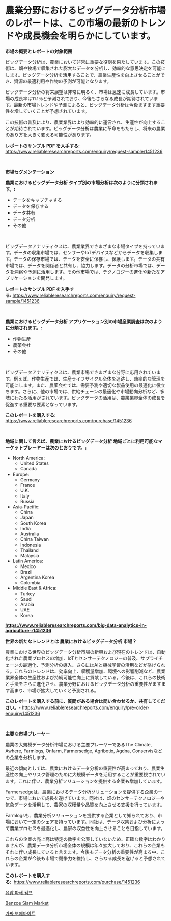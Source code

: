 <p><h1>農業分野におけるビッグデータ分析市場のレポートは、この市場の最新のトレンドや成長機会を明らかにしています。</h1></p><p><strong>市場の概要とレポートの対象範囲</strong></p>
<p><p>ビッグデータ分析は、農業において非常に重要な役割を果たしています。この技術は、畑や牧場で収集された膨大なデータを分析し、効率的な意思決定を可能にします。ビッグデータ分析を活用することで、農業生産性を向上させることができ、資源の最適利用や作物の予測が可能となります。</p><p>ビッグデータ分析の将来展望は非常に明るく、市場は急速に成長しています。市場の成長率は11.1％と予測されており、今後もさらなる成長が期待されています。最新の市場トレンドや予測によると、ビッグデータ分析は今後ますます重要性を増していくことが予想されています。</p><p>この技術の普及により、農業業界はより効率的に運営され、生産性が向上することが期待されています。ビッグデータ分析は農業に革命をもたらし、将来の農業のあり方を大きく変える可能性があります。</p></p>
<p><strong>レポートのサンプル PDF を入手する:</strong> <a href="https://www.reliableresearchreports.com/enquiry/request-sample/1451236">https://www.reliableresearchreports.com/enquiry/request-sample/1451236</a></p>
<p>&nbsp;</p>
<p><strong>市場セグメンテーション</strong></p>
<p><strong>農業におけるビッグデータ分析 タイプ別の市場分析は次のように分類されます。:</strong></p>
<p><ul><li>データをキャプチャする</li><li>データを保存する</li><li>データ共有</li><li>データ分析</li><li>その他</li></ul></p>
<p>&nbsp;</p>
<p><p>ビッグデータアナリティクスは、農業業界でさまざまな市場タイプを持っています。データの収集市場では、センサーやIoTデバイスなどからデータを収集します。データの保存市場では、データを安全に保存し、保護します。データの共有市場では、データを関係者と共有し、協力します。データの分析市場では、データを洞察や予測に活用します。その他市場では、テクノロジーの進化や新たなアプリケーションを開発します。</p></p>
<p><strong>レポートのサンプル PDF を入手する:</strong>&nbsp;<a href="https://www.reliableresearchreports.com/enquiry/request-sample/1451236">https://www.reliableresearchreports.com/enquiry/request-sample/1451236</a></p>
<p>&nbsp;</p>
<p><strong> 農業におけるビッグデータ分析 アプリケーション別の市場産業調査は次のように分類されます。:</strong></p>
<p><ul><li>作物生産</li><li>農薬会社</li><li>その他</li></ul></p>
<p>&nbsp;</p>
<p><p>ビッグデータアナリティクスは、農業市場でさまざまな分野に応用されています。例えば、作物生産では、生産ライフサイクル全体を追跡し、効率的な管理を可能にします。また、農薬会社では、需要予測や適切な製品使用の最適化に役立ちます。さらに、他の市場では、供給チェーンの最適化や市場動向分析など、多岐にわたる活用がされています。ビッグデータの活用は、農業業界全体の成長を促進する重要な要素となっています。</p></p>
<p><strong>このレポートを購入する:</strong>&nbsp; <a href="https://www.reliableresearchreports.com/purchase/1451236">https://www.reliableresearchreports.com/purchase/1451236</a></p>
<p>&nbsp;</p>
<p><strong>地域に関して言えば、農業におけるビッグデータ分析 地域ごとに利用可能なマーケットプレーヤーは次のとおりです。:</strong></p>
<p><ul>
    <li>
        North America:
        <ul>
            <li>United States</li>
            <li>Canada</li>
        </ul>
    </li>
    <li>
        Europe:
        <ul>
            <li>Germany</li>
            <li>France</li>
            <li>U.K.</li>
            <li>Italy</li>
            <li>Russia</li>
        </ul>
    </li>
    <li>
        Asia-Pacific:
        <ul>
            <li>China</li>
            <li>Japan</li>
            <li>South Korea</li>
            <li>India</li>
            <li>Australia</li>
            <li>China Taiwan</li>
            <li>Indonesia</li>
            <li>Thailand</li>
            <li>Malaysia</li>
        </ul>
    </li>
    <li>
        Latin America:
        <ul>
            <li>Mexico</li>
            <li>Brazil</li>
            <li>Argentina Korea</li>
            <li>Colombia</li>
        </ul>
    </li>
    <li>
        Middle East & Africa:
        <ul>
            <li>Turkey</li>
            <li>Saudi</li>
            <li>Arabia</li>
            <li>UAE</li>
            <li>Korea</li>
        </ul>
    </li>
    </ul></p>
<p><strong><a href="https://www.reliableresearchreports.com/big-data-analytics-in-agriculture-r1451236">https://www.reliableresearchreports.com/big-data-analytics-in-agriculture-r1451236</a></strong>&nbsp;</p>
<p><strong>世界の新たなトレンドとは 農業におけるビッグデータ分析 市場？</strong></p>
<p><p>農業における世界のビッグデータ分析市場の新興および現在のトレンドは、自動化された農業プロセスの増加、IoTとセンサーテクノロジーの普及、サプライチェーンの最適化、予測分析の導入、さらにはAIと機械学習の活用などが挙げられる。これらのトレンドは、効率向上、収穫量増加、環境への影響削減など、農業業界全体の生産性および持続可能性向上に貢献している。今後は、これらの技術と手法をさらに進化させ、農業分野におけるビッグデータ分析の重要性がますます高まり、市場が拡大していくと予測される。</p></p>
<p><strong>このレポートを購入する前に、質問がある場合は問い合わせるか、共有してください。</strong>- <a href="https://www.reliableresearchreports.com/enquiry/pre-order-enquiry/1451236">https://www.reliableresearchreports.com/enquiry/pre-order-enquiry/1451236</a></p>
<p>&nbsp;</p>
<p><strong>主要な市場プレーヤー</strong></p>
<p><p>農業の大規模データ分析市場における主要プレーヤーであるThe Climate, Awhere, Farmlogs, Onfarm, Farmersedge, Agribotix, Agdna, Conservisなどの企業を分析します。</p><p>最近の傾向としては、農業におけるデータ分析の重要性が高まっており、農業生産性の向上やリスク管理のために大規模データを活用することが重要視されています。これに伴い、農業分析ソリューションを提供する企業も増加しています。</p><p>Farmersedgeは、農業におけるデータ分析ソリューションを提供する企業の一つで、市場において成長を遂げています。同社は、畑のセンサーテクノロジーや気象データを活用して、農家の収穫量や品質を向上させる支援を行っています。</p><p>Farmlogsも、農業分析ソリューションを提供する企業として知られており、市場において一定のシェアを持っています。同社は、データ収集および分析によって農業プロセスを最適化し、農家の収益性を向上させることを目指しています。</p><p>これらの企業の売上高は特定の数字を公表していないため、正確な数字はわかりませんが、農業データ分析市場全体の規模は年々拡大しており、これらの企業もそれに伴い成長していると言えます。今後もデータ分析の重要性が高まる中、これらの企業が今後も市場で競争力を維持し、さらなる成長を遂げると予想されています。</p></p>
<p><strong>このレポートを購入する:</strong>&nbsp;&nbsp;<a href="https://www.reliableresearchreports.com/purchase/1451236">https://www.reliableresearchreports.com/purchase/1451236</a></p>
<p><p><a href="https://github.com/wallacBahrtyinger567686/Market-Research-Report-List-1/blob/main/598779119296.md">유압 파쇄 펌프</a></p><p><a href="https://five-trouble-98a.notion.site/Benzoe-Siam-Market-with-the-goal-of-estimating-the-market-size-and-future-growth-potential-of-variou-389c0c0e0bc14f859ad589b73d6ffeee">Benzoe Siam Market</a></p><p><a href="https://github.com/WilburKihn5676/Market-Research-Report-List-1/blob/main/231292819295.md">가짜 보에마이트</a></p></p>